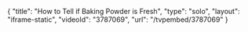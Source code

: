 {
    "title": "How to Tell if Baking Powder is Fresh",
    "type": "solo",
    "layout": "iframe-static",
    "videoId": "3787069",
    "url": "\/tvpembed\/3787069"
}
